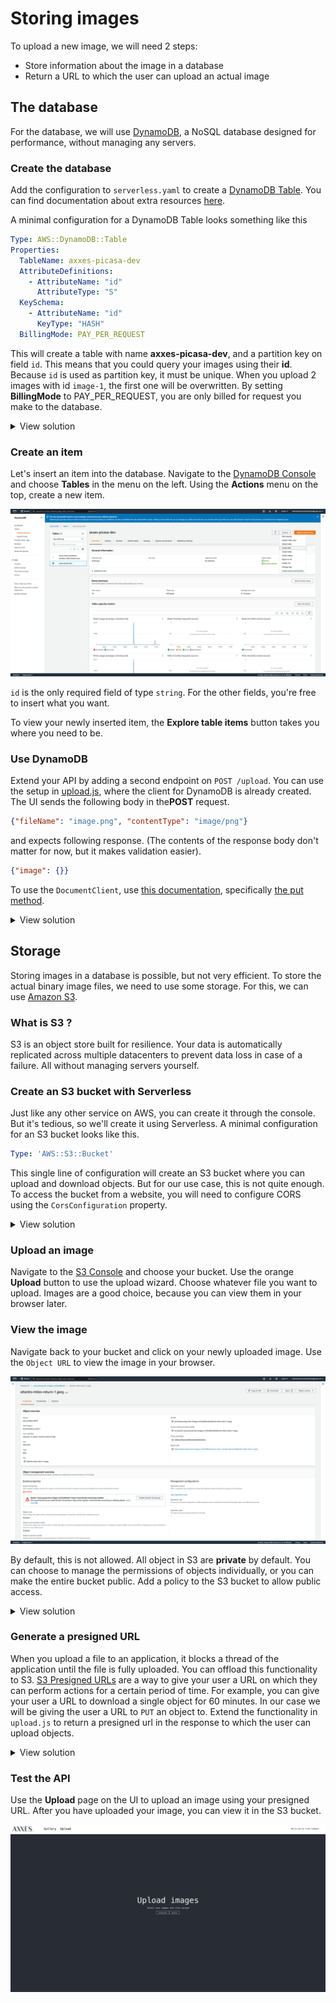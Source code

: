 # Storing images

To upload a new image, we will need 2 steps:
- Store information about the image in a database
- Return a URL to which the user can upload an actual image

## The database

For the database, we will use [DynamoDB](https://aws.amazon.com/dynamodb/), a NoSQL database designed
for performance, without managing any servers.

### Create the database

Add the configuration to `serverless.yaml` to create a [DynamoDB Table](https://docs.aws.amazon.com/AWSCloudFormation/latest/UserGuide/aws-resource-dynamodb-table.html). You can find documentation
about extra resources [here](https://www.serverless.com/framework/docs/providers/aws/guide/resources).

A minimal configuration for a DynamoDB Table looks something like this

```yaml
Type: AWS::DynamoDB::Table
Properties:
  TableName: axxes-picasa-dev
  AttributeDefinitions:
    - AttributeName: "id"
      AttributeType: "S"
  KeySchema:
    - AttributeName: "id"
      KeyType: "HASH"
  BillingMode: PAY_PER_REQUEST
```

This will create a table with name **axxes-picasa-dev**, and a partition key on field `id`. This means 
that you could query your images using their **id**. Because `id` is used as partition key, it must be
unique. When you upload 2 images with id `image-1`, the first one will be overwritten. By setting
**BillingMode** to PAY_PER_REQUEST, you are only billed for request you make to the database.

<details>
  <summary>View solution</summary>

```yaml
resources:
    Resources:
      database:
        Type: AWS::DynamoDB::Table
        Properties:
          TableName: <your-table-name>
          AttributeDefinitions:
            - AttributeName: "id"
              AttributeType: "S"
          KeySchema:
            - AttributeName: "id"
              KeyType: "HASH"
          BillingMode: PAY_PER_REQUEST
```

</details>

### Create an item

Let's insert an item into the database. Navigate to the [DynamoDB Console](https://eu-west-1.console.aws.amazon.com/dynamodbv2/home?region=eu-west-1#dashboard)
and choose **Tables** in the menu on the left. Using the **Actions** menu on the top, create a new item.

![DynamoDB insert](../docs/images/dynamodb_insert.png)

`id` is the only required field of type `string`. For the other fields, you're free to insert what you
want.

To view your newly inserted item, the **Explore table items** button takes you where you need to be.

### Use DynamoDB

Extend your API by adding a second endpoint on `POST /upload`. You can use the setup in 
[upload.js](../code/upload.js), where the client for DynamoDB is already created. 
The UI sends the following body in the**POST** request.

```json
{"fileName": "image.png", "contentType": "image/png"}
```

and expects following response. (The contents of the response body don't matter for now, but it makes
validation easier).

```json
{"image": {}}
```

To use the `DocumentClient`, use [this documentation](https://docs.aws.amazon.com/AWSJavaScriptSDK/latest/AWS/DynamoDB/DocumentClient.html),
specifically [the put method](https://docs.aws.amazon.com/AWSJavaScriptSDK/latest/AWS/DynamoDB/DocumentClient.html#put-property).

<details>
  <summary>View solution</summary>

```yaml
functions:
    upload:
        handler: code/upload.handler
        events:
          - httpApi:
              method: POST
              path: /upload
```

```javascript
const AWS = require('aws-sdk');
const dynamodb = new AWS.DynamoDB.DocumentClient();
const s3 = new AWS.S3();

const uuid = () => Math.random().toString(26).slice(2);

exports.handler = async (event, context) => {
    const image = {
        id: uuid(),
        uploadedAt: new Date().getTime(),
        file: event.body.fileName,
        contentType: event.body.contentType
    };
    const response = await dynamodb.put({
        TableName: "axxes-picasa-dev",
        Item: image,
    }).promise();

    return {
        statusCode: 200,
        headers: {"content-type": "application/json"},
        body: JSON.stringify({
            image: image
        }),
    };
};
```

By using `uuid()`, you make sure that every image is unique and prevent updating images when you want
to create a new one.

</details>

## Storage

Storing images in a database is possible, but not very efficient. To store the actual binary image files,
we need to use some storage. For this, we can use [Amazon S3](https://aws.amazon.com/s3/).

### What is S3 ?

S3 is an object store built for resilience. Your data is automatically replicated across multiple
datacenters to prevent data loss in case of a failure. All without managing servers yourself.

### Create an S3 bucket with Serverless

Just like any other service on AWS, you can create it through the console. But it's tedious, so
we'll create it using Serverless. A minimal configuration for an S3 bucket looks like this.

```yaml
Type: 'AWS::S3::Bucket'
```

This single line of configuration will create an S3 bucket where you can upload and download objects.
But for our use case, this is not quite enough. To access the bucket from a website, you will need
to configure CORS using the `CorsConfiguration` property.

<details>
  <summary>View solution</summary>

```yaml
Resources:
  images:
    Type: 'AWS::S3::Bucket'
    Properties:
      CorsConfiguration:
        CorsRules:
          - AllowedHeaders: '*'
            AllowedMethods: 'PUT'
            AllowedOrigins: '*'
            ExposedHeaders: '*'
```

</details>

### Upload an image

Navigate to the [S3 Console](https://s3.console.aws.amazon.com/s3/home?region=eu-west-1#) and choose
your bucket. Use the orange **Upload** button to use the upload wizard. Choose whatever file you want
to upload. Images are a good choice, because you can view them in your browser later.

### View the image

Navigate back to your bucket and click on your newly uploaded image. Use the `Object URL` to view
the image in your browser.

![S3 object](../docs/images/s3_object.png)

By default, this is not allowed. All object in S3 are **private** by default. You can choose to
manage the permissions of objects individually, or you can make the entire bucket public. Add a policy
to the S3 bucket to allow public access.

<details>
  <summary>View solution</summary>

```yaml
Resources:
  bucketPolicy:
    Type: 'AWS::S3::BucketPolicy'
    Properties:
      Bucket: axxes-picasa-dev-images-vsr52e38two6
      PolicyDocument:
        Version: '2012-10-17'
        Statement:
          - Sid: Statement1
            Effect: Allow
            Principal:
              AWS: "*"
            Action: s3:GetObject
            Resource: arn:aws:s3:::axxes-picasa-dev-images-vsr52e38two6/*
```

This policy allows everyone (`AWS: "*"`) to perform the `s3:GetObject` action on all (`*`) objects in
your bucket. This allows your browser to retrieve the image you uploaded an show it in the browser.

</details>

### Generate a presigned URL

When you upload a file to an application, it blocks a thread of the application until the file is
fully uploaded. You can offload this functionality to S3. 
[S3 Presigned URLs](https://docs.aws.amazon.com/AmazonS3/latest/userguide/ShareObjectPreSignedURL.html)
are a way to give your user a URL on which they can perform actions for a certain period of time.
For example, you can give your user a URL to download a single object for 60 minutes. In our case
we will be giving the user a URL to `PUT` an object to. Extend the functionality in `upload.js` to
return a presigned url in the response to which the user can upload objects.

<details>
  <summary>View solution</summary>

```javascript
const url = s3.getSignedUrl('putObject',{
    Bucket: "axxes-picasa-dev-images-vsr52e38two6",
    Key: image.file,
    ContentType: image.contentType
});

return {
    statusCode: 200,
    headers: {"content-type": "application/json"},
    body: JSON.stringify({
        image: image,
        uploadUrl: url
    }),
};
```

</details>

### Test the API

Use the **Upload** page on the UI to upload an image using your presigned URL. After you have uploaded
your image, you can view it in the S3 bucket.

![Upload image](../docs/images/upload_image.png)
